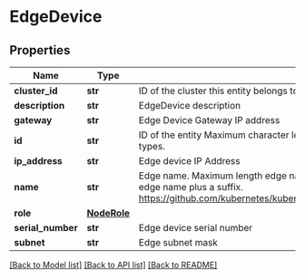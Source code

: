 # EdgeDevice

## Properties
Name | Type | Description | Notes
------------ | ------------- | ------------- | -------------
**cluster_id** | **str** | ID of the cluster this entity belongs to | 
**description** | **str** | EdgeDevice description | [optional] 
**gateway** | **str** | Edge Device Gateway IP address | 
**id** | **str** | ID of the entity Maximum character length is 64 for project, category, and runtime environment, 36 for other entity types. | [optional] 
**ip_address** | **str** | Edge device IP Address | 
**name** | **str** | Edge name. Maximum length edge name is determined by kubernetes. Name length limited to 60 as node name is the edge name plus a suffix. https://github.com/kubernetes/kubernetes/blob/master/staging/src/k8s.io/apimachinery/pkg/util/validation/validation.go | 
**role** | [**NodeRole**](NodeRole.md) |  | [optional] 
**serial_number** | **str** | Edge device serial number | 
**subnet** | **str** | Edge subnet mask | 

[[Back to Model list]](../README.md#documentation-for-models) [[Back to API list]](../README.md#documentation-for-api-endpoints) [[Back to README]](../README.md)

